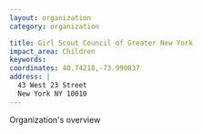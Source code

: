 ```yaml
---
layout: organization
category: organization

title: Girl Scout Council of Greater New York
impact_area: Children
keywords: 
coordinates: 40.74218,-73.990837
address: |
  43 West 23 Street
  New York NY 10010
---
```

Organization's overview
